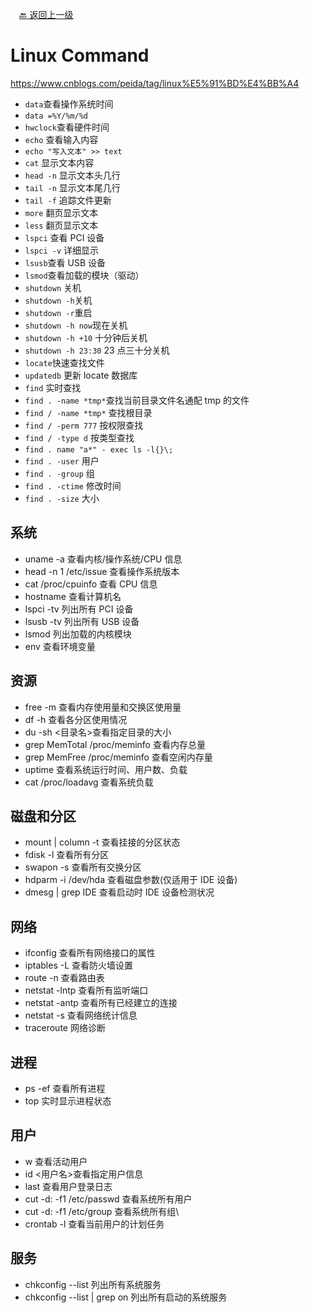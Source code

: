 &emsp;[:back: 返回上一级](/unix/linux.md)

# Linux Command

https://www.cnblogs.com/peida/tag/linux%E5%91%BD%E4%BB%A4

* `data`查看操作系统时间
* `data =%Y/%m/%d`
* `hwclock`查看硬件时间
* `echo` 查看输入内容
* `echo "写入文本" >> text`
* `cat` 显示文本内容
* `head -n` 显示文本头几行
* `tail -n` 显示文本尾几行
* `tail -f` 追踪文件更新
* `more` 翻页显示文本
* `less` 翻页显示文本
* `lspci` 查看 PCI 设备
* `lspci -v` 详细显示
* `lsusb`查看 USB 设备
* `lsmod`查看加载的模块（驱动）
* `shutdown` 关机
* `shutdown -h`关机
* `shutdown -r`重启
* `shutdown -h now`现在关机
* `shutdown -h +10` 十分钟后关机
* `shutdown -h 23:30` 23 点三十分关机
* `locate`快速查找文件
* `updatedb` 更新 locate 数据库
* `find` 实时查找
* `find . -name *tmp*`查找当前目录文件名通配 tmp 的文件
* `find / -name *tmp*` 查找根目录
* `find / -perm 777` 按权限查找
* `find / -type d` 按类型查找
* `find . name "a*" - exec ls -l{}\;`
* `find . -user` 用户
* `find . -group` 组
* `find . -ctime` 修改时间
* `find . -size` 大小

## 系统

- uname -a 查看内核/操作系统/CPU 信息
- head -n 1 /etc/issue 查看操作系统版本
- cat /proc/cpuinfo 查看 CPU 信息
- hostname 查看计算机名
- lspci -tv 列出所有 PCI 设备
- lsusb -tv 列出所有 USB 设备
- lsmod 列出加载的内核模块
- env 查看环境变量

## 资源

- free -m 查看内存使用量和交换区使用量
- df -h 查看各分区使用情况
- du -sh <目录名>查看指定目录的大小
- grep MemTotal /proc/meminfo 查看内存总量
- grep MemFree /proc/meminfo 查看空闲内存量
- uptime 查看系统运行时间、用户数、负载
- cat /proc/loadavg 查看系统负载

## 磁盘和分区

- mount | column -t 查看挂接的分区状态
- fdisk -l 查看所有分区
- swapon -s 查看所有交换分区
- hdparm -i /dev/hda 查看磁盘参数(仅适用于 IDE 设备)
- dmesg | grep IDE 查看启动时 IDE 设备检测状况

## 网络

- ifconfig 查看所有网络接口的属性
- iptables -L 查看防火墙设置
- route -n 查看路由表
- netstat -lntp 查看所有监听端口
- netstat -antp 查看所有已经建立的连接
- netstat -s 查看网络统计信息
- traceroute 网络诊断
  

## 进程

- ps -ef 查看所有进程
- top 实时显示进程状态

## 用户

- w 查看活动用户
- id <用户名>查看指定用户信息
- last 查看用户登录日志
- cut -d: -f1 /etc/passwd 查看系统所有用户
- cut -d: -f1 /etc/group 查看系统所有组\
- crontab -l 查看当前用户的计划任务

## 服务

- chkconfig --list 列出所有系统服务
- chkconfig --list | grep on 列出所有启动的系统服务
